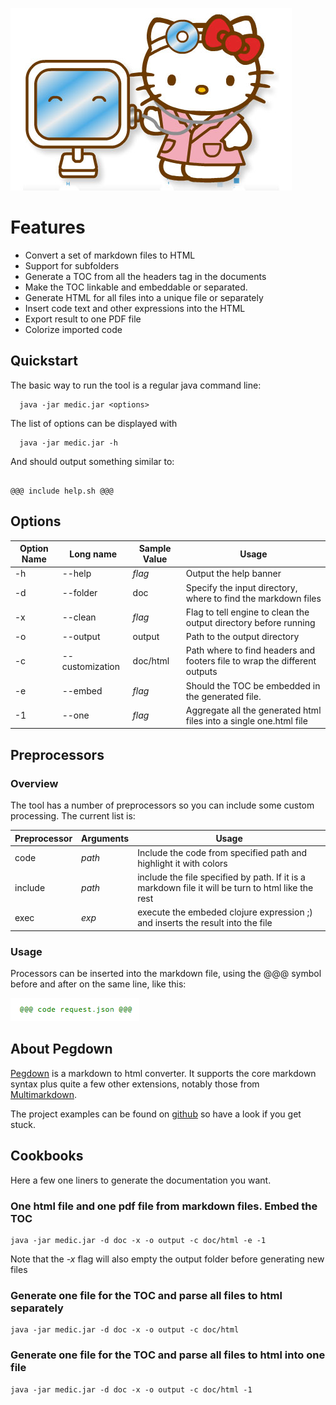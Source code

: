 <!-- Start With a picture --> 

![medic](../doc/medic.jpg)

# Features

* Convert a set of markdown files to HTML
* Support for subfolders 
* Generate a TOC from all the headers tag in the documents
* Make the TOC linkable and embeddable or separated. 
* Generate HTML for all files into a unique file or separately
* Insert code text and other expressions into the HTML
* Export result to one PDF file
* Colorize imported code

## Quickstart 

The basic way to run the tool is a regular java command line:

      java -jar medic.jar <options>
      
The list of options can be displayed with

      java -jar medic.jar -h
      
And should output something similar to:

<pre><code>
@@@ include help.sh @@@
</pre></code>

## Options

| Option Name | Long name | Sample Value | Usage |
| --- | --- | --- | --- | 
| -h | --help | _flag_ | Output the help banner | 
| -d | --folder | doc | Specify the input directory, where to find the markdown files | 
| -x | --clean | _flag_ | Flag to tell engine to clean the output directory before running | 
| -o | --output | output | Path to the output directory | 
| -c | --customization | doc/html | Path where to find headers and footers file to wrap the different outputs | 
| -e | --embed | _flag_ | Should the TOC be embedded in the generated file. 
| -1 | --one | _flag_ | Aggregate all the generated html files into a single one.html file | 

## Preprocessors

### Overview

The tool has a number of preprocessors so you can include some custom processing. The current list is:

| Preprocessor | Arguments | Usage |
| --- | --- | --- | 
| code | _path_ | Include the code from specified path and highlight it with colors | 
| include | _path_ | include the file specified by path. If it is a markdown file it will be turn to html like the rest | 
| exec | _exp_ | execute the embeded clojure expression ;) and inserts the result into the file | 

### Usage 

Processors can be inserted into the markdown file, using the @@@ symbol before and after on the same line, like this:
    
![code](../doc/mark.png)

## About Pegdown

[Pegdown](https://github.com/sirthias/pegdown) is a markdown to html converter. It supports the core markdown syntax plus quite a few other extensions, notably those from [Multimarkdown](http://fletcherpenney.net/multimarkdown/).

The project examples can be found on [github](https://github.com/sirthias/pegdown/tree/master/src/test/resources) so have a look if you get stuck. 

## Cookbooks

Here a few one liners to generate the documentation you want. 

### One html file and one pdf file from markdown files. Embed the TOC

    java -jar medic.jar -d doc -x -o output -c doc/html -e -1
    
Note that the _-x_ flag will also empty the output folder before generating new files

### Generate one file for the TOC and parse all files to html separately

    java -jar medic.jar -d doc -x -o output -c doc/html
    
### Generate one file for the TOC and parse all files to html into one file

    java -jar medic.jar -d doc -x -o output -c doc/html -1
    